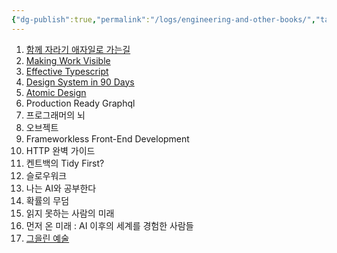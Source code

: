 ```yaml
---
{"dg-publish":true,"permalink":"/logs/engineering-and-other-books/","tags":["Books","Logs"],"updated":"2025-10-23"}
---
```


1. [함께 자라기 애자일로 가는길](http://aladin.kr/p/wLch8)
2. [Making Work Visible](http://aladin.kr/p/MqFFl)
3. [Effective Typescript](http://aladin.kr/p/VPCvD)
4. [Design System in 90 Days](https://www.scribd.com/document/766342150/Design-System-in-90-Days-Second-Edition)
5. [Atomic Design](https://atomicdesign.bradfrost.com/)
6. Production Ready Graphql
7. 프로그래머의 뇌
8. 오브젝트
9. Frameworkless Front-End Development
10. HTTP 완벽 가이드
11. 켄트백의 Tidy First?
12. 슬로우워크
13. 나는 AI와 공부한다
14. 확률의 무덤
15. 읽지 못하는 사람의 미래
16. 먼저 온 미래 : AI 이후의 세계를 경험한 사람들
17. [그을린 예술](http://aladin.kr/p/1vmR)